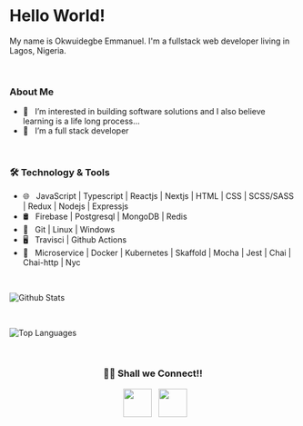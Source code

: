 <!-- <img src="https://github.com/emma50/emma50/blob/main/header.png" width="100%"/> -->

# Hello World! 

My name is Okwuidegbe Emmanuel. I'm a fullstack web developer living in Lagos, Nigeria. 

<br>

### About Me
- 👀 &nbsp; I’m interested in building software solutions and I also believe learning is a life long process...
- 🔭 &nbsp; I’m a full stack developer

<br>

<h3>🛠 Technology & Tools</h3>

- 🌐 &nbsp; JavaScript | Typescript | Reactjs | Nextjs | HTML | CSS | SCSS/SASS | Redux | Nodejs | Expressjs
- 🛢 &nbsp; Firebase | Postgresql | MongoDB | Redis
- 🔧 &nbsp; Git | Linux | Windows
- 🖥 &nbsp; Travisci | Github Actions
- 🔭 &nbsp; Microservice | Docker | Kubernetes | Skaffold | Mocha | Jest | Chai | Chai-http | Nyc

<br>

![Github Stats](https://github-readme-stats.vercel.app/api?username=emma50&show_icons=true&title_color=ffffff&icon_color=34abeb&text_color=daf7dc&bg_color=151515)

<br>

![Top Languages](https://github-readme-stats.vercel.app/api/top-langs/?username=emma50&layout=compact&show_icons=true&title_color=ffffff&icon_color=34abeb&text_color=daf7dc&bg_color=151515)

<br>

<h3 align="center"> 🤝🏻 Shall we Connect!!</h3>

<p align="center">  
&nbsp; <a href="https://www.linkedin.com/in/okwuidegbeemmanuel" target="_blank" rel="noopener noreferrer"><img src="https://img.icons8.com/plasticine/100/000000/linkedin.png" width="50" /></a>
&nbsp; <a href="mailto:okwuidegbeemmanuel@gmail.com" target="_blank" rel="noopener noreferrer"><img src="https://img.icons8.com/plasticine/100/000000/gmail.png"  width="50" /></a>
</p>
